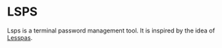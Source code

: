 # LSPS

Lsps is a terminal password management tool. It is inspired by the idea of [Lesspas](https://www.lesspass.com/).
